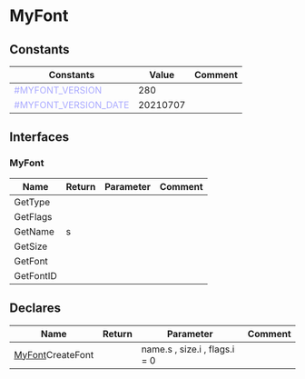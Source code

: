 
# MyFont

## Constants

|Constants|Value|Comment|
| --- | --- | --- |
|<span style="color:#AAAAFF">\#MYFONT\_VERSION</span>| 280||
|<span style="color:#AAAAFF">\#MYFONT\_VERSION\_DATE</span>| 20210707||


## Interfaces


### MyFont
|Name|Return|Parameter|Comment|
| --- | --- | --- | --- |
|GetType||||
|GetFlags||||
|GetName|s|||
|GetSize||||
|GetFont||||
|GetFontID||||


## Declares

|Name|Return|Parameter|Comment|
| --- | --- | --- | --- |
|[MyFont](#MyFont)CreateFont||name.s , size.i , flags.i = 0||


